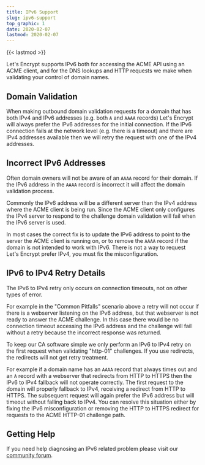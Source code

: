 ```yaml
---
title: IPv6 Support
slug: ipv6-support
top_graphic: 1
date: 2020-02-07
lastmod: 2020-02-07
---
```


{{< lastmod >}}

Let's Encrypt supports IPv6 both for accessing the ACME API using an ACME
client, and for the DNS lookups and HTTP requests we make when validating your
control of domain names.

## Domain Validation

When making outbound domain validation requests for a domain that has both IPv4
and IPv6 addresses (e.g. both `A` and `AAAA` records) Let's Encrypt will always
prefer the IPv6 addresses for the initial connection. If the IPv6 connection
fails at the network level (e.g. there is a timeout) and there are IPv4
addresses available then we will retry the request with one of the IPv4
addresses.

## Incorrect IPv6 Addresses

Often domain owners will not be aware of an `AAAA` record for their domain. If
the IPv6 address in the `AAAA` record is incorrect it will affect the domain
validation process.

Commonly the IPv6 address will be a different server than the IPv4 address where
the ACME client is being run. Since the ACME client only configures the IPv4
server to respond to the challenge domain validation will fail when the IPv6
server is used.

In most cases the correct fix is to update the IPv6 address to point to the
server the ACME client is running on, or to remove the `AAAA` record if the
domain is not intended to work with IPv6. There is not a way to request Let's
Encrypt prefer IPv4, you must fix the misconfiguration.

## IPv6 to IPv4 Retry Details

The IPv6 to IPv4 retry only occurs on connection timeouts, not on other types of
error.

For example in the "Common Pitfalls" scenario above a retry will not occur if
there is a webserver listening on the IPv6 address, but that webserver is not
ready to answer the ACME challenge. In this case there would be no connection
timeout accessing the IPv6 address and the challenge will fail without a retry
because the incorrect response was returned.

To keep our CA software simple we only perform an IPv6 to IPv4 retry on the
first request when validating "http-01" challenges. If you use redirects, the
redirects will not get retry treatment.

For example if a domain name has an `AAAA` record that always times out and an
`A` record with a webserver that redirects from HTTP to HTTPS then the IPv6 to
IPv4 fallback will not operate correctly. The first request to the domain will
properly fallback to IPv4, receiving a redirect from HTTP to HTTPS. The
subsequent request will again prefer the IPv6 address but will timeout without
falling back to IPv4. You can resolve this situation either by fixing the IPv6
misconfiguration or removing the HTTP to HTTPS redirect for requests to the ACME
HTTP-01 challenge path.

## Getting Help

If you need help diagnosing an IPv6 related problem please visit our [community
forum](https://community.letsencrypt.org).
